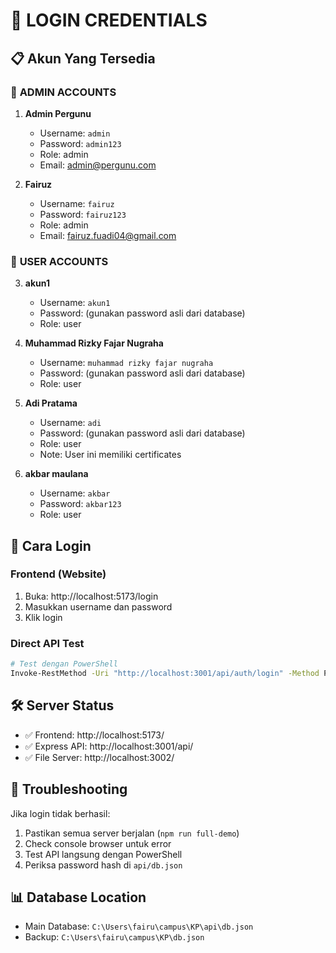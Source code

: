 # 🔐 LOGIN CREDENTIALS

## 📋 **Akun Yang Tersedia**

### 👤 **ADMIN ACCOUNTS**
1. **Admin Pergunu**
   - Username: `admin`
   - Password: `admin123`
   - Role: admin
   - Email: admin@pergunu.com

2. **Fairuz**
   - Username: `fairuz`
   - Password: `fairuz123`
   - Role: admin
   - Email: fairuz.fuadi04@gmail.com

### 👥 **USER ACCOUNTS**
3. **akun1**
   - Username: `akun1`
   - Password: (gunakan password asli dari database)
   - Role: user

4. **Muhammad Rizky Fajar Nugraha**
   - Username: `muhammad rizky fajar nugraha`
   - Password: (gunakan password asli dari database)
   - Role: user

5. **Adi Pratama**
   - Username: `adi`
   - Password: (gunakan password asli dari database)
   - Role: user
   - Note: User ini memiliki certificates

6. **akbar maulana**
   - Username: `akbar`
   - Password: `akbar123`
   - Role: user

## 🚀 **Cara Login**

### **Frontend (Website)**
1. Buka: http://localhost:5173/login
2. Masukkan username dan password
3. Klik login

### **Direct API Test**
```bash
# Test dengan PowerShell
Invoke-RestMethod -Uri "http://localhost:3001/api/auth/login" -Method POST -Body '{"username": "admin", "password": "admin123"}' -ContentType "application/json"
```

## 🛠️ **Server Status**
- ✅ Frontend: http://localhost:5173/
- ✅ Express API: http://localhost:3001/api/
- ✅ File Server: http://localhost:3002/

## 🔧 **Troubleshooting**

Jika login tidak berhasil:
1. Pastikan semua server berjalan (`npm run full-demo`)
2. Check console browser untuk error
3. Test API langsung dengan PowerShell
4. Periksa password hash di `api/db.json`

## 📊 **Database Location**
- Main Database: `C:\Users\fairu\campus\KP\api\db.json`
- Backup: `C:\Users\fairu\campus\KP\db.json`
